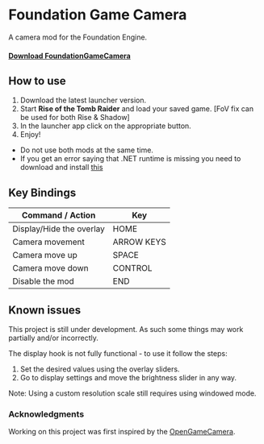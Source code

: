 # Foundation Game Camera
A camera mod for the Foundation Engine.

#### [Download FoundationGameCamera](https://github.com/Nesae-avi/FoundationGameCamera/releases/latest)

## How to use

1. Download the latest launcher version.
2. Start **Rise of the Tomb Raider** and load your saved game. [FoV fix can be used for both Rise & Shadow]
3. In the launcher app click on the appropriate button.
4. Enjoy!

- Do not use both mods at the same time.
- If you get an error saying that .NET runtime is missing you need to download and install [this](https://dotnet.microsoft.com/en-us/download/dotnet/thank-you/runtime-desktop-6.0.8-windows-x64-installer)

## Key Bindings

| Command / Action | Key |
| --- | --- |
| Display/Hide the overlay | HOME |
| Camera movement | ARROW KEYS |
| Camera move up | SPACE |
| Camera move down | CONTROL |
| Disable the mod | END |

## Known issues

This project is still under development. As such some things may work partially and/or incorrectly.

The display hook is not fully functional - to use it follow the steps:

1. Set the desired values using the overlay sliders.
2. Go to display settings and move the brightness slider in any way.

Note: Using a custom resolution scale still requires using windowed mode.

### Acknowledgments

Working on this project was first inspired by the [OpenGameCamera](https://github.com/coltonon/OpenGameCamera).
